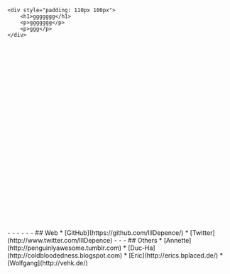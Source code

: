 <!-- custom --><div class="innercontent_l" style="background-image: url('static/img/person/120616-the_fuck_is_this.jpg'); height: 500px;">
    <div style="padding: 110px 100px">
        <h1>ggggggg</h1>
        <p>ggggggg</p>
        <p>ggg</p>
    </div>
</div>
- - -
- - -
## Web
* [GitHub](https://github.com/IllDepence/)
* [Twitter](http://www.twitter.com/IllDepence)
- - -
## Others
* [Annette](http://penguinlyawesome.tumblr.com)
* [Duc-Ha](http://coldbloodedness.blogspot.com)
* [Eric](http://erics.bplaced.de/)
* [Wolfgang](http://vehk.de/)
